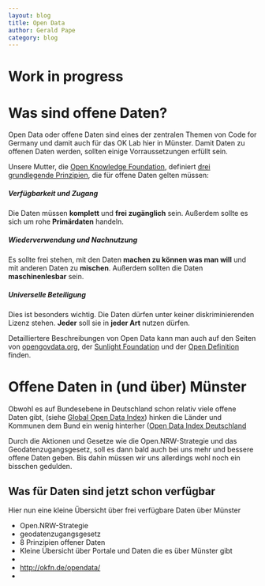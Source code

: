 ```yaml
---
layout: blog
title: Open Data
author: Gerald Pape
category: blog
---
```

# Work in progress
# Was sind offene Daten?
Open Data oder offene Daten sind eines der zentralen Themen von Code for Germany und damit auch für das OK Lab hier in Münster. Damit Daten zu offenen Daten werden, sollten einige Vorraussetzungen erfüllt sein.

Unsere Mutter, die [Open Knowledge Foundation](http://okfn.de), definiert [drei grundlegende Prinzipien](http://okfn.de/opendata/), die für offene Daten gelten müssen:

##### Verfügbarkeit und Zugang
Die Daten müssen **komplett** und **frei zugänglich** sein. Außerdem sollte es sich um rohe **Primärdaten** handeln.
##### Wiederverwendung und Nachnutzung
Es sollte frei stehen, mit den Daten **machen zu können was man will** und mit anderen Daten zu **mischen**. Außerdem sollten die Daten **maschinenlesbar** sein.
##### Universelle Beteiligung
Dies ist besonders wichtig. Die Daten dürfen unter keiner diskriminierenden Lizenz stehen. **Jeder** soll sie in **jeder Art** nutzen dürfen.

Detailliertere Beschreibungen von Open Data kann man auch auf den Seiten von [opengovdata.org](http://opengovdata.org/), der [Sunlight Foundation](http://sunlightfoundation.com/opendataguidelines/) und der [Open Definition](http://opendefinition.org/) finden.

# Offene Daten in (und über) Münster

Obwohl es auf Bundesebene in Deutschland schon relativ viele offene Daten gibt, (siehe [Global Open Data Index](http://global.census.okfn.org/)) hinken die Länder und Kommunen dem Bund ein wenig hinterher ([Open Data Index Deutschland](http://de-city.census.okfn.org/)

Durch die Aktionen und Gesetze wie die Open.NRW-Strategie und das Geodatenzugangsgesetz, soll es dann bald auch bei uns mehr und bessere offene Daten geben. Bis dahin müssen wir uns allerdings wohl noch ein bisschen gedulden.

## Was für Daten sind jetzt schon verfügbar

Hier nun eine kleine Übersicht über frei verfügbare Daten über Münster



- Open.NRW-Strategie 
- geodatenzugangsgesetz
- 8 Prinzipien offener Daten  
- Kleine Übersicht über Portale und Daten die es über Münster gibt
- 
- http://okfn.de/opendata/
-
